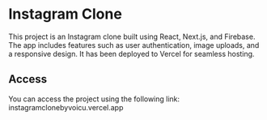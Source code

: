 # Instagram Clone

This project is an Instagram clone built using React, Next.js, and Firebase. The app includes features such as user authentication, image uploads, and a responsive design. It has been deployed to Vercel for seamless hosting.

## Access

You can access the project using the following link:
instagramclonebyvoicu.vercel.app

